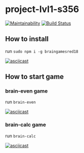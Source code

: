 # project-lvl1-s356

[![Maintainability](https://api.codeclimate.com/v1/badges/f9c352d542f8b43014d0/maintainability)](https://codeclimate.com/github/AlexRedisson18/project-lvl1-s356/maintainability)
[![Build Status](https://travis-ci.com/AlexRedisson18/project-lvl1-s356.svg?branch=master)](https://travis-ci.com/AlexRedisson18/project-lvl1-s356)

## How to install

run `sudo npm i -g braingamesred18`

[![asciicast](https://asciinema.org/a/0VqIKgEngZIr7hxbSRAmtXyS7.png)](https://asciinema.org/a/0VqIKgEngZIr7hxbSRAmtXyS7)

## How to start game
### brain-even game
run `brain-even`

[![asciicast](https://asciinema.org/a/G2yhc099SIcjCJ1SZwHRH1eOG.png)](https://asciinema.org/a/G2yhc099SIcjCJ1SZwHRH1eOG)

### brain-calc game
run `brain-calc`

[![asciicast](https://asciinema.org/a/oWzYD9FuPiytv8RkZFzGvAE3s.png)](https://asciinema.org/a/oWzYD9FuPiytv8RkZFzGvAE3s)